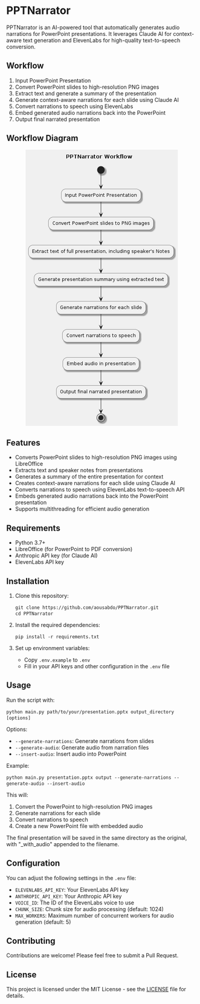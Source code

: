 # PPTNarrator

PPTNarrator is an AI-powered tool that automatically generates audio narrations for PowerPoint presentations. It leverages Claude AI for context-aware text generation and ElevenLabs for high-quality text-to-speech conversion.

## Workflow

1. Input PowerPoint Presentation
2. Convert PowerPoint slides to high-resolution PNG images
3. Extract text and generate a summary of the presentation
4. Generate context-aware narrations for each slide using Claude AI
5. Convert narrations to speech using ElevenLabs
6. Embed generated audio narrations back into the PowerPoint
7. Output final narrated presentation


## Workflow Diagram

<p align="center">
  <img src="workflow.png" alt="PPTNarrator Workflow">
</p>



## Features

- Converts PowerPoint slides to high-resolution PNG images using LibreOffice
- Extracts text and speaker notes from presentations
- Generates a summary of the entire presentation for context
- Creates context-aware narrations for each slide using Claude AI
- Converts narrations to speech using ElevenLabs text-to-speech API
- Embeds generated audio narrations back into the PowerPoint presentation
- Supports multithreading for efficient audio generation

## Requirements

- Python 3.7+
- LibreOffice (for PowerPoint to PDF conversion)
- Anthropic API key (for Claude AI)
- ElevenLabs API key

## Installation

1. Clone this repository:
   ```
   git clone https://github.com/aousabdo/PPTNarrator.git
   cd PPTNarrator
   ```

2. Install the required dependencies:
   ```
   pip install -r requirements.txt
   ```

3. Set up environment variables:
   - Copy `.env.example` to `.env`
   - Fill in your API keys and other configuration in the `.env` file

## Usage

Run the script with:
```
python main.py path/to/your/presentation.pptx output_directory [options]
```

Options:
- `--generate-narrations`: Generate narrations from slides
- `--generate-audio`: Generate audio from narration files
- `--insert-audio`: Insert audio into PowerPoint

Example:
```
python main.py presentation.pptx output --generate-narrations --generate-audio --insert-audio
```

This will:
1. Convert the PowerPoint to high-resolution PNG images
2. Generate narrations for each slide
3. Convert narrations to speech
4. Create a new PowerPoint file with embedded audio

The final presentation will be saved in the same directory as the original, with "_with_audio" appended to the filename.

## Configuration

You can adjust the following settings in the `.env` file:

- `ELEVENLABS_API_KEY`: Your ElevenLabs API key
- `ANTHROPIC_API_KEY`: Your Anthropic API key
- `VOICE_ID`: The ID of the ElevenLabs voice to use
- `CHUNK_SIZE`: Chunk size for audio processing (default: 1024)
- `MAX_WORKERS`: Maximum number of concurrent workers for audio generation (default: 5)

## Contributing

Contributions are welcome! Please feel free to submit a Pull Request.

## License

This project is licensed under the MIT License - see the [LICENSE](LICENSE) file for details.
